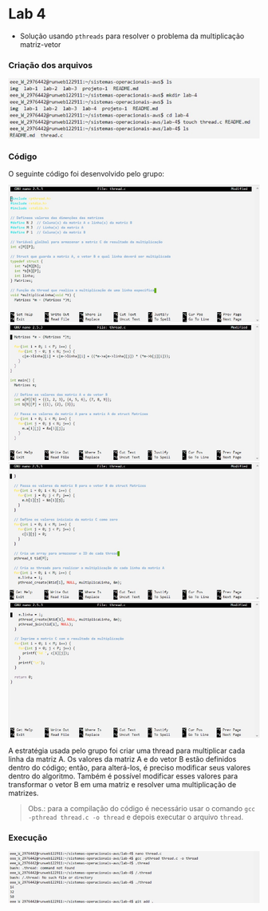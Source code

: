 # Lab 4

* Solução usando `pthreads` para resolver o problema da multiplicação matriz-vetor

### Criação dos arquivos

![](https://github.com/jcampolim/sistemas-operacionais-aws/blob/main/img/lab4-img1.jpg)

### Código

O seguinte código foi desenvolvido pelo grupo:

![](https://github.com/jcampolim/sistemas-operacionais-aws/blob/main/img/lab4-img2.jpg)
![](https://github.com/jcampolim/sistemas-operacionais-aws/blob/main/img/lab4-img3.jpg)
![](https://github.com/jcampolim/sistemas-operacionais-aws/blob/main/img/lab4-img4.jpg)
![](https://github.com/jcampolim/sistemas-operacionais-aws/blob/main/img/lab4-img5.jpg)

A estratégia usada pelo grupo foi criar uma thread para multiplicar cada linha da matriz A. Os valores da matriz A e do vetor B estão definidos dentro do código; então,
para alterá-los, é preciso modificar seus valores dentro do algoritmo. Também é possível modificar esses valores para transformar o vetor B em uma matriz e resolver uma multiplicação de matrizes.

> Obs.: para a compilação do código é necessário usar o comando `gcc -pthread thread.c -o thread` e depois executar o arquivo `thread`.

### Execução

![](https://github.com/jcampolim/sistemas-operacionais-aws/blob/main/img/lab4-img6.jpg)
